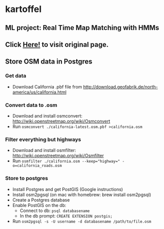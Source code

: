 kartoffel
=========
ML project: Real Time Map Matching with HMMs
--------------------------
Click [Here!](https://github.com/juhanaka/kartoffel) to visit original page.
--------------------------

Store OSM data in Postgres
--------------------------

### Get data
* Download California .pbf file from http://download.geofabrik.de/north-america/us/california.html

### Convert data to .osm
* Download and install osmconvert: http://wiki.openstreetmap.org/wiki/Osmconvert
* Run
```osmconvert ./california-latest.osm.pbf >california.osm```

### Filter everything but highways
* Download and install osmfilter: http://wiki.openstreetmap.org/wiki/Osmfilter
* Run
```osmfilter ./california.osm --keep="highway=" -o=california_roads.osm```

### Store to postgres
* Install Postgres and get PostGIS (Google instructions)
* Install osm2pgsql (on mac with homebrew: brew install osm2pgsql)
* Create a Postgres database
* Enable PostGIS on the db:
    * Connect to db: ```psql databasename```
    * In the db prompt: ```CREATE EXTENSION postgis;```
* Run ```osm2pgsql -s -U username -d databasename /path/to/file.osm```


